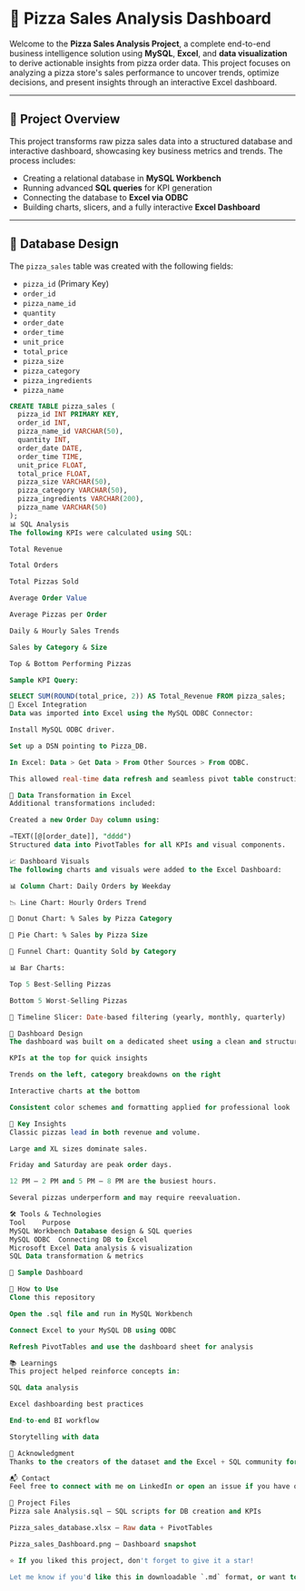 # 🍕 Pizza Sales Analysis Dashboard

Welcome to the **Pizza Sales Analysis Project**, a complete end-to-end business intelligence solution using **MySQL**, **Excel**, and **data visualization** to derive actionable insights from pizza order data. This project focuses on analyzing a pizza store's sales performance to uncover trends, optimize decisions, and present insights through an interactive Excel dashboard.

---

## 📌 Project Overview

This project transforms raw pizza sales data into a structured database and interactive dashboard, showcasing key business metrics and trends. The process includes:

- Creating a relational database in **MySQL Workbench**
- Running advanced **SQL queries** for KPI generation
- Connecting the database to **Excel via ODBC**
- Building charts, slicers, and a fully interactive **Excel Dashboard**

---

## 🧱 Database Design

The `pizza_sales` table was created with the following fields:

- `pizza_id` (Primary Key)
- `order_id`
- `pizza_name_id`
- `quantity`
- `order_date`
- `order_time`
- `unit_price`
- `total_price`
- `pizza_size`
- `pizza_category`
- `pizza_ingredients`
- `pizza_name`

```sql
CREATE TABLE pizza_sales (
  pizza_id INT PRIMARY KEY,
  order_id INT,
  pizza_name_id VARCHAR(50),
  quantity INT,
  order_date DATE,
  order_time TIME,
  unit_price FLOAT,
  total_price FLOAT,
  pizza_size VARCHAR(50),
  pizza_category VARCHAR(50),
  pizza_ingredients VARCHAR(200),
  pizza_name VARCHAR(50)
);
📊 SQL Analysis
The following KPIs were calculated using SQL:

Total Revenue

Total Orders

Total Pizzas Sold

Average Order Value

Average Pizzas per Order

Daily & Hourly Sales Trends

Sales by Category & Size

Top & Bottom Performing Pizzas

Sample KPI Query:

SELECT SUM(ROUND(total_price, 2)) AS Total_Revenue FROM pizza_sales;
🔗 Excel Integration
Data was imported into Excel using the MySQL ODBC Connector:

Install MySQL ODBC driver.

Set up a DSN pointing to Pizza_DB.

In Excel: Data > Get Data > From Other Sources > From ODBC.

This allowed real-time data refresh and seamless pivot table construction.

🧩 Data Transformation in Excel
Additional transformations included:

Created a new Order Day column using:

=TEXT([@[order_date]], "dddd")
Structured data into PivotTables for all KPIs and visual components.

📈 Dashboard Visuals
The following charts and visuals were added to the Excel Dashboard:

📊 Column Chart: Daily Orders by Weekday

📉 Line Chart: Hourly Orders Trend

🍩 Donut Chart: % Sales by Pizza Category

🥧 Pie Chart: % Sales by Pizza Size

🔽 Funnel Chart: Quantity Sold by Category

📊 Bar Charts:

Top 5 Best-Selling Pizzas

Bottom 5 Worst-Selling Pizzas

📆 Timeline Slicer: Date-based filtering (yearly, monthly, quarterly)

🎨 Dashboard Design
The dashboard was built on a dedicated sheet using a clean and structured layout:

KPIs at the top for quick insights

Trends on the left, category breakdowns on the right

Interactive charts at the bottom

Consistent color schemes and formatting applied for professional look

📌 Key Insights
Classic pizzas lead in both revenue and volume.

Large and XL sizes dominate sales.

Friday and Saturday are peak order days.

12 PM – 2 PM and 5 PM – 8 PM are the busiest hours.

Several pizzas underperform and may require reevaluation.

🛠 Tools & Technologies
Tool	Purpose
MySQL Workbench	Database design & SQL queries
MySQL ODBC	Connecting DB to Excel
Microsoft Excel	Data analysis & visualization
SQL	Data transformation & metrics

📸 Sample Dashboard

🚀 How to Use
Clone this repository

Open the .sql file and run in MySQL Workbench

Connect Excel to your MySQL DB using ODBC

Refresh PivotTables and use the dashboard sheet for analysis

📚 Learnings
This project helped reinforce concepts in:

SQL data analysis

Excel dashboarding best practices

End-to-end BI workflow

Storytelling with data

🙌 Acknowledgment
Thanks to the creators of the dataset and the Excel + SQL community for sharing knowledge and resources that helped in shaping this project.

📬 Contact
Feel free to connect with me on LinkedIn or open an issue if you have questions!

📁 Project Files
Pizza sale Analysis.sql – SQL scripts for DB creation and KPIs

Pizza_sales_database.xlsx – Raw data + PivotTables

Pizza_sales_Dashboard.png – Dashboard snapshot

⭐ If you liked this project, don't forget to give it a star!

Let me know if you'd like this in downloadable `.md` format, or want to include links to a live portfolio or public GitHub repo!
